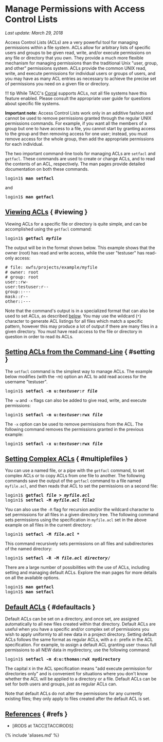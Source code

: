 # Manage Permissions with Access Control Lists
*Last update: March 29, 2018* 

Access Control Lists (ACLs) are a very powerful tool for managing permissions within a file system. ACLs allow for arbitrary lists of specific users and groups to be given read, write, and/or execute permissions on any file or directory that you own. They provide a much more flexible mechanism for managing permissions than the traditional Unix "user, group, and other" permissions system.  ACLs provide the common UNIX read, write, and execute permissions for individual users or groups of users, and you may have as many ACL entries as necessary to achieve the precise set of permissions you need on a given file or directory. 

!!! tip
	While TACC's <a href="../../hpcugs/corral/corral">Corral</a> supports ACLs, not all file systems have this feature enabled. Please consult the appropriate user guide for questions about specific file systems.

**Important note**: Access Control Lists work only in an additive fashion and cannot be used to remove permissions granted through the regular UNIX permissions commands. For example, if you want all the members of a group but one to have access to a file, you cannot start by granting access to the group and then removing access for one user; instead, you must remove access for the whole group, then add the appropriate permissions for each individual. 

The two important command-line tools for managing ACLs are `setfacl` and `getfacl`. These commands are used to create or change ACLs, and to read the contents of an ACL, respectively. The man pages provide detailed documentation on both these commands. 

<pre class="cmd-line">login1$ <b>man setfacl</b></pre>

and

<pre class="cmd-line">login1$ <b>man getfacl</b></pre>

## [Viewing ACLs](#viewing) { #viewing }

Viewing ACLs for a specific file or directory is quite simple, and can be accomplished using the `getfacl` command:

<pre class="cmd-line">login1$ <b>getfacl <i>myfile</i></b></pre>

The output will be in the format shown below.  This example shows that the owner (root) has read and write access, while the user "testuser" has read-only access:

<pre># file: xwfs/projects/example/myfile
&#35; owner: root
&#35; group: root
user::rw-
user:testuser:r--
group::---
mask::r--
other::---</pre>

Note that the command's output is in a specialized format that can also be used to set ACLs, as described [below](#multiplefiles).  You may use the wildcard (`*`) character to generate ACL listings for all files which match a specific pattern, however this may produce a lot of output if there are many files in a given directory. You must have read access to the file or directory in question in order to read its ACLs.

## [Setting ACLs from the Command-Line](#setting) { #setting }

The `setfacl` command is the simplest way to manage ACLs. The example below modifies (with the -m) option an ACL to add read access for the username "testuser". 

<pre class="cmd-line">login1$ <b>setfacl -m u:<i>testuser</i>:r <i>file</i></b></pre>

The `-w` and `-x` flags can also be added to give read, write, and execute permissions:

<pre class="cmd-line">login1$ <b>setfacl -m u:<i>testuser</i>:rwx <i>file</i></b></pre>

The `-x` option can be used to remove permissions from the ACL. The following command removes the permissions granted in the previous example:

<pre class="cmd-line">login1$ <b>setfacl -x u:<i>testuser</i>:rwx <i>file</i></b></pre>


## [Setting Complex ACLs](#multiplefiles) { #multiplefiles }

You can use a named file, or a pipe with the `getfacl` command, to set complex ACLs or to copy ACLs from one file to another. The following commands save the output of the `getfacl` command to a file named `myfile.acl`, and then reads that ACL to set the permissions on a second file:

<pre class="cmd-line">
login1$ <b>getfacl <i>file</i> > <i>myfile.acl</i></b>
login1$ <b>setfacl -M <i>myfile.acl</i> <i>file2</i></b></pre>

You can also use the `-R` flag for recursion and/or the wildcard character to set permissions for all files in a given directory tree.  The following command sets permissions using the specification in `myfile.acl` set in the above example on all files in the current directory:

<pre class="cmd-line">login1$ <b>setfacl -M <i>file.acl</i> *</b></pre>

This command  recursively sets permissions on all files and subdirectories of the named directory:

<pre class="cmd-line">login1$ <b>setfacl -R -M <i>file.acl</i> <i>directory</i>/</b></pre>

There are a large number of possibilities with the use of ACLs, including setting and managing default ACLs. Explore the man pages for more details on all the available options.

<pre class="cmd-line">
login1$ <b>man getfacl</b>
login1$ <b>man setfacl</b></pre>

## [Default ACLs](#defaultacls) { #defaultacls }

Default ACLs can be set on a directory, and once set, are assigned automatically to all new files created within that directory. Default ACLs are useful when you have a specific and/or complex set of permissions you wish to apply uniformly to all new data in a project directory. Setting default ACLs follows the same format as regular ACLs, with a `d:` prefix in the ACL specification. For example, to assign a default ACL granting user `thomas` full permissions to all NEW data in mydirectory, use the following command:

<pre class="cmd-line">login1$ <b>setfacl -m d:u:thomas:rwX mydirectory</b></pre>

The capital `X` in the ACL specification means "add execute permission for directories only" and is convenient for situations where you don't know whether the ACL will be applied to a directory or a file. Default ACLs can be set for both users and groups, just as regular ACLs can.

Note that default ACLs do not alter the permissions for any currently existing files; they only apply to files created after the default ACL is set.


## [References](#refs) { #refs }

* [iRODS at TACC][TACCIRODS]

{% include 'aliases.md' %}
